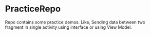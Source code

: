 # PracticeRepo
Repo contains some practice demos. Like, Sending data between two fragment in single activity using interface or using View Model.
